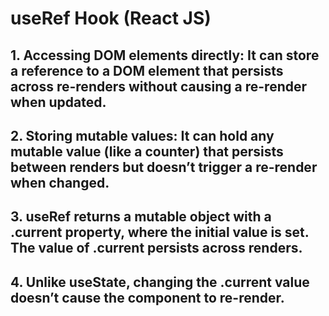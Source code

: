 # useRef Hook (React JS)

## 1. Accessing DOM elements directly: It can store a reference to a DOM element that persists across re-renders without causing a re-render when updated.

## 2. Storing mutable values: It can hold any mutable value (like a counter) that persists between renders but doesn’t trigger a re-render when changed.

## 3. useRef returns a mutable object with a .current property, where the initial value is set. The value of .current persists across renders.

## 4. Unlike useState, changing the .current value doesn’t cause the component to re-render.
